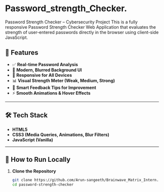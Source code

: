# Password_strength_Checker.
 Password Strength Checker – Cybersecurity Project This is a fully responsive Password Strength Checker Web Application that evaluates the strength of user-entered passwords directly in the browser using client-side JavaScript. 








## 🚀 Features

- ✅ **Real-time Password Analysis**
- 🎨 **Modern, Blurred Background UI**
- 📱 **Responsive for All Devices**
- 📊 **Visual Strength Meter (Weak, Medium, Strong)**
- 💬 **Smart Feedback Tips for Improvement**
- ⚡ **Smooth Animations & Hover Effects**

---


## 🛠️ Tech Stack

- **HTML5**
- **CSS3 (Media Queries, Animations, Blur Filters)**
- **JavaScript (Vanilla)**

---

## 🔧 How to Run Locally

1. **Clone the Repository**
   ```bash
   git clone https://github.com/Arun-sangeeth/Brainwave_Matrix_Intern..git
   cd password-strength-checker
